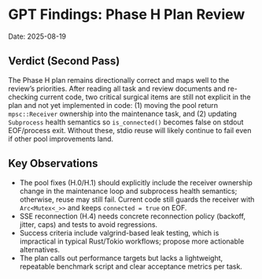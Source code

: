 # GPT Findings: Phase H Plan Review

Date: 2025-08-19

## Verdict (Second Pass)

The Phase H plan remains directionally correct and maps well to the review’s priorities. After reading all task and review documents and re-checking current code, two critical surgical items are still not explicit in the plan and not yet implemented in code: (1) moving the pool return `mpsc::Receiver` ownership into the maintenance task, and (2) updating `Subprocess` health semantics so `is_connected()` becomes false on stdout EOF/process exit. Without these, stdio reuse will likely continue to fail even if other pool improvements land.

## Key Observations

- The pool fixes (H.0/H.1) should explicitly include the receiver ownership change in the maintenance loop and subprocess health semantics; otherwise, reuse may still fail. Current code still guards the receiver with `Arc<Mutex<_>>` and keeps `connected = true` on EOF.
- SSE reconnection (H.4) needs concrete reconnection policy (backoff, jitter, caps) and tests to avoid regressions.
- Success criteria include valgrind-based leak testing, which is impractical in typical Rust/Tokio workflows; propose more actionable alternatives.
- The plan calls out performance targets but lacks a lightweight, repeatable benchmark script and clear acceptance metrics per task.
